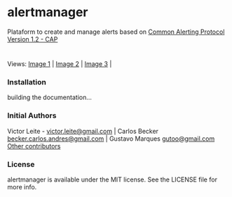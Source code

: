 # alertmanager
Plataform to create and manage alerts based on [Common Alerting Protocol Version 1.2 - CAP](http://docs.oasis-open.org/emergency/cap/v1.2/CAP-v1.2-os.html)

# 
Views:
[Image 1](https://github.com/victorfleite/alertmanager/blob/master/assets/imgs/alertas_tela_2.png) |
[Image 2](https://github.com/victorfleite/alertmanager/blob/master/assets/imgs/alertas_tela_3.png) |
[Image 3](https://github.com/victorfleite/alertmanager/blob/master/assets/imgs/alertas_tela_4.png) |



### Installation
building the documentation...

### Initial Authors
Victor Leite - <victor.leite@gmail.com> | 
Carlos Becker <becker.carlos.andres@gmail.com> | 
Gustavo Marques <gutoo@gmail.com>
[Other contributors](https://github.com/victorfleite/alertmanager/graphs/contributors)

### License
alertmanager is available under the MIT license. See the LICENSE file for more info.
